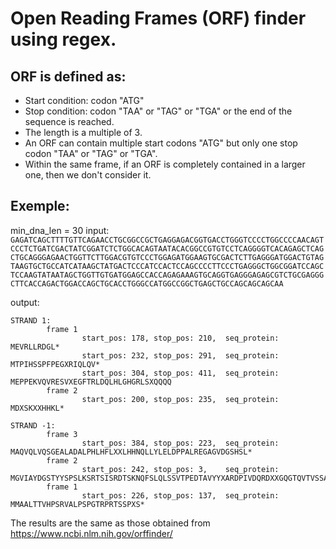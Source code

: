 # Open Reading Frames (ORF) finder using regex.

## ORF is defined as:
- Start condition: codon "ATG"
- Stop condition:  codon "TAA" or "TAG" or "TGA" or the end of the sequence is reached.
- The length is a multiple of 3.
- An ORF can contain multiple start codons "ATG" but only one stop codon "TAA" or "TAG" or "TGA".
- Within the same frame, if an ORF is completely contained in a larger one, then we don't consider it.

## Exemple:

min_dna_len = 30
input: `GAGATCAGCTTTTGTTCAGAACCTGCGGCCGCTGAGGAGACGGTGACCTGGGTCCCCTGGCCCCAACAGTCCCTCTGATCGACTATCGGATCTCTGGCACAGTAATACACGGCCGTGTCCTCAGGGGTCACAGAGCTCAGCTGCAGGGAGAACTGGTTCTTGGACGTGTCCCTGGAGATGGAAGTGCGACTCTTGAGGGATGGACTGTAGTAAGTGCTGCCATCATAAGCTATGACTCCCATCCACTCCAGCCCCTTCCCTGAGGGCTGGCGGATCCAGCTCCAAGTATAATAGCTGGTTGTGATGGAGCCACCAGAGAAAGTGCAGGTGAGGGAGAGCGTCTGCGAGGGCTTCACCAGACTGGACCAGCTGCACCTGGGCCATGGCCGGCTGAGCTGCCAGCAGCAGCAA`

output:
```
STRAND 1:
        frame 1
                start_pos: 178, stop_pos: 210,  seq_protein: MEVRLLRDGL*
                start_pos: 232, stop_pos: 291,  seq_protein: MTPIHSSPFPEGXRIQLQV*
                start_pos: 304, stop_pos: 411,  seq_protein: MEPPEKVQVRESVXEGFTRLDQLHLGHGRLSXQQQQ
        frame 2
                start_pos: 200, stop_pos: 235,  seq_protein: MDXSKXXHHKL*

STRAND -1:
        frame 3
                start_pos: 384, stop_pos: 223,  seq_protein: MAQVQLVQSGEALADALPHLHFLXXLHHNQLLYLELDPPALREGAGVDGSHSL*
        frame 2
                start_pos: 242, stop_pos: 3,    seq_protein: MGVIAYDGSTYYSPSLKSRTSISRDTSKNQFSLQLSSVTPEDTAVYYXARDPIVDQRDXXGQGTQVTVSSAAAGSEQKLI
        frame 1
                start_pos: 226, stop_pos: 137,  seq_protein: MMAALTTVHPSRVALPSPGTRPRTSSPXS*
```

The results are the same as those obtained from https://www.ncbi.nlm.nih.gov/orffinder/
